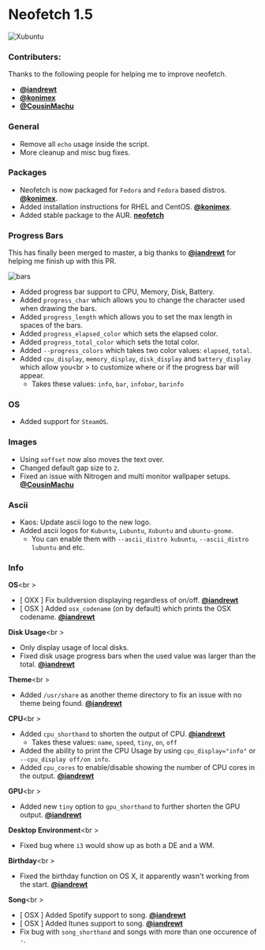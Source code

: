 # Neofetch 1.5

![Xubuntu](https://ipfs.pics/ipfs/QmWPvwW3nQoKVffHSZUu57MwCpQDZoMVTHQVwwCom2ChqM)

### Contributers:

Thanks to the following people for helping me to improve neofetch.

- **[@iandrewt](https://github.com/iandrewt)**
- **[@konimex](https://github.com/konimex)**
- **[@CousinMachu](https://github.com/CousinMachu)**

### General

- Remove all `echo` usage inside the script.
- More cleanup and misc bug fixes.

### Packages

- Neofetch is now packaged for `Fedora` and `Fedora` based distros. **[@konimex](https://github.com/konimex)**.
- Added installation instructions for RHEL and CentOS. **[@konimex](https://github.com/konimex)**.
- Added stable package to the AUR. **[neofetch](https://aur.archlinux.org/packages/neofetch/)**

### Progress Bars

This has finally been merged to master, a big thanks to **[@iandrewt](https://github.com/iandrewt)** for helping
me finish up with this PR.

![bars](https://ipfs.pics/ipfs/Qmbj8S7pi4CVw12XTawtRwRpLvkiZ9cxRxCUPMLQ1Nhhkb)

- Added progress bar support to CPU, Memory, Disk, Battery.
- Added `progress_char` which allows you to change the character used when drawing the bars.
- Added `progress_length` which allows you to set the max length in spaces of the bars.
- Added `progress_elapsed_color` which sets the elapsed color.
- Added `progress_total_color` which sets the total color.
- Added `--progress_colors` which takes two color values: `elapsed`, `total`.
- Added `cpu_display`, `memory_display`, `disk_display` and `battery_display` which allow you<br \>
to customize where or if the progress bar will appear.
    - Takes these values: `info`, `bar`, `infobar`, `barinfo`

### OS

- Added support for `SteamOS`.

### Images

- Using `xoffset` now also moves the text over.
- Changed default gap size to `2`.
- Fixed an issue with Nitrogen and multi monitor wallpaper setups. **[@CousinMachu](https://github.com/CousinMachu)**

### Ascii

- Kaos: Update ascii logo to the new logo.
- Added ascii logos for `Kubuntu`, `Lubuntu`, `Xubuntu` and `ubuntu-gnome`.
    - You can enable them with `--ascii_distro kubuntu`, `--ascii_distro lubuntu` and etc.

### Info

**OS**<br \>
- [ OXX ] Fix buildversion displaying regardless of on/off. **[@iandrewt](https://github.com/iandrewt)**
- [ OSX ] Added `osx_codename` (on by default) which prints the OSX codename. **[@iandrewt](https://github.com/iandrewt)**

**Disk Usage**<br \>
- Only display usage of local disks.
- Fixed disk usage progress bars when the used value was larger than the total. **[@iandrewt](https://github.com/iandrewt)**

**Theme**<br \>
- Added `/usr/share` as another theme directory to fix an issue with no theme being found. **[@iandrewt](https://github.com/iandrewt)**

**CPU**<br \>
- Added `cpu_shorthand` to shorten the output of CPU. **[@iandrewt](https://github.com/iandrewt)**
    - Takes these values: `name`, `speed`, `tiny`, `on`, `off`
- Added the ability to print the CPU Usage by using `cpu_display="info"` or `--cpu_display off/on info`.
- Added `cpu_cores` to enable/disable showing the number of CPU cores in the output. **[@iandrewt](https://github.com/iandrewt)**

**GPU**<br \>
- Added new `tiny` option to `gpu_shorthand` to further shorten the GPU output. **[@iandrewt](https://github.com/iandrewt)**

**Desktop Environment**<br \>
- Fixed bug where `i3` would show up as both a DE and a WM.

**Birthday**<br \>
- Fixed the birthday function on OS X, it apparently wasn't working from the start. **[@iandrewt](https://github.com/iandrewt)**

**Song**<br \>
- [ OSX ] Added Spotify support to song. **[@iandrewt](https://github.com/iandrewt)**
- [ OSX ] Added Itunes support to song. **[@iandrewt](https://github.com/iandrewt)**
- Fix bug with `song_shorthand` and songs with more than one occurence of `-`.
